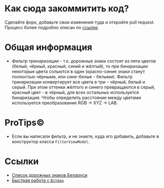 # Как сюда закоммитить код?
Сделайте форк, добавьте свои изменения туда и откройте pull request. Процесс более подробно описан по [ссылке](http://kbroman.org/github_tutorial/pages/fork.html).
# Общая информация
* _Фильтр тринаризации_ - т.к. дорожные знаки состоят из пяти цветов (белый, чёрный, красный, синий и жёлтый), то при бинаризации некоторые цвета сольются в один (красно-синие знаки станут полностью чёрными, или сине-белые - белыми). Фильтр тринаризации конвертирует все цвета в три - чёрный, белый и серый. При этом оттенки жёлтого и синего превращаются в серый, красный цвет - в чёрный, для всех остальных используется бинаризация. Чтобы определить расстояние между цветами используется преобразование RGB -> XYZ -> LAB.

# ProTips©
* Если вы написали фильтр, и не знаете, куда его добавить, добавьте в конструктор класса `FilterViewModel`.

# Ссылки
* [Список дорожных знаков Беларуси](https://ru.wikipedia.org/wiki/%D0%94%D0%BE%D1%80%D0%BE%D0%B6%D0%BD%D1%8B%D0%B5_%D0%B7%D0%BD%D0%B0%D0%BA%D0%B8_%D0%91%D0%B5%D0%BB%D0%BE%D1%80%D1%83%D1%81%D1%81%D0%B8%D0%B8)
* [Быстрая работа с `Bitmap`](http://csharpexamples.com/fast-image-processing-c/)
